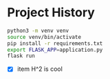 # Project History

```bash
python3 -m venv venv
source venv/bin/activate
pip install -r requirements.txt
export FLASK_APP=application.py
flask run
```

- [x] item
 H^2 is cool
